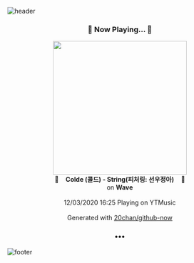 ![header](https://capsule-render.vercel.app/api?type=wave&height=170&section=header&text=Hi.%20I'm%20SHIFT&fontColor=090707&fontAlignX=45&fontAlignY=65&fontSize=100)

<h3 align="center">🎵 Now Playing... 🎵</h3>
<p align="center">
  <a href="https://music.youtube.com/channel/UCDG5Gd2xB3sQwVcciOQlnwg">
    <img width="300" src="https://lh3.googleusercontent.com/WCFYRBaSe2rDgsUMb7JCrffKpvCr5ptvsfi9GDjMSGNBdYWfoRt1LzXexu7yYsrFWk-wl7tsuCLFx8c">
  </a>
  <br>
  🎵&nbsp&nbsp&nbsp <b>Colde (콜드) - String(피처링: 선우정아)</b> &nbsp&nbsp&nbsp🎵
  <br>
  on <b>Wave</b>
  
  <br />
  <br />
  12/03/2020 16:25 Playing on YTMusic
  <br />
  <br />
  Generated with <a href="https://github.com/20chan/github-now">20chan/github-now</a>
</p>

<h3 align="center">•••</h3>

![footer](https://capsule-render.vercel.app/api?type=wave&height=150&section=footer)
